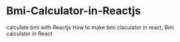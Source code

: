 # Bmi-Calculator-in-Reactjs
calculate bmi with Reactjs
How to make bmi claculator in react,
Bmi calculator in React
